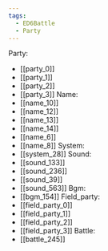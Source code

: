 ```yaml
---
tags:
  - ED6Battle
  - Party
---
```

Party:
- [[party_0]]
- [[party_1]]
- [[party_2]]
- [[party_3]]
Name:
- [[name_10]]
- [[name_12]]
- [[name_13]]
- [[name_14]]
- [[name_6]]
- [[name_8]]
System:
- [[system_28]]
Sound:
- [[sound_133]]
- [[sound_236]]
- [[sound_39]]
- [[sound_563]]
Bgm:
- [[bgm_154]]
Field_party:
- [[field_party_0]]
- [[field_party_1]]
- [[field_party_2]]
- [[field_party_3]]
Battle:
- [[battle_245]]

